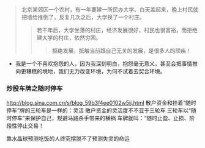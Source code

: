 >北京某郊区一个农村，有一年要建一所民办大学。白天盖起来，晚上村民就把墙给推倒了，反复几次之后，大学换了一个村庄。
>>若干年后，大学坐落的村庄，经济发展很好，村民也很富裕，而拒绝建大学的村庄，依然穷困。
>>>拒绝发展，抵触当前跟自己无关的发展，是很多人的顽疾！

- 我是一个不喜欢抱怨的人，因为我深刻明白，抱怨毫无意义，甚至会把事情推向更糟糕的境地，我们无力改变环境，为何不试着去契合环境。

### 炒股车牌之随时停车
http://blog.sina.com.cn/s/blog_59b3f4ee0102w5ij.html
散户资金和挂着“随时停车”牌的三轮车是一样的：灵活
散户资金的灵活度不不亚于三轮车
三轮车以“随时停车”来保护自己，规避马路杀手带来的横祸
车牌就叫：“随时止盈、止损、阶段性停止交易！

靠水晶球预测吃饭的人终究摆脱不了预测失灵的命运
